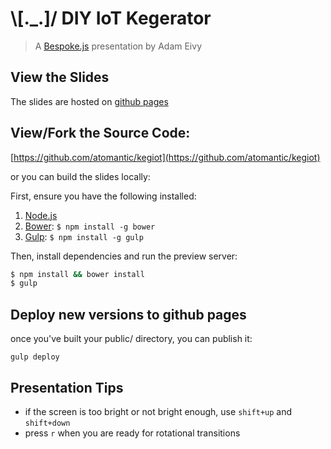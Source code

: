 # \\[._.]/ DIY IoT Kegerator

> A [Bespoke.js](http://markdalgleish.com/projects/bespoke.js) presentation by Adam Eivy

## View the Slides

The slides are hosted on [github pages](http://bit.ly/kegiot)

## View/Fork the Source Code:
[https://github.com/atomantic/kegiot](https://github.com/atomantic/kegiot)

or you can build the slides locally:

First, ensure you have the following installed:

1. [Node.js](http://nodejs.org)
2. [Bower](http://bower.io): `$ npm install -g bower`
3. [Gulp](http://gulpjs.com): `$ npm install -g gulp`

Then, install dependencies and run the preview server:

```bash
$ npm install && bower install
$ gulp
```

## Deploy new versions to github pages

once you've built your public/ directory, you can publish it:

```
gulp deploy
```

## Presentation Tips

- if the screen is too bright or not bright enough, use `shift+up` and `shift+down`
- press `r` when you are ready for rotational transitions
